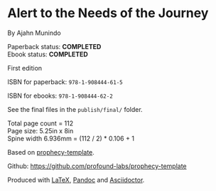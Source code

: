 Alert to the Needs of the Journey
==============

By Ajahn Munindo

Paperback status: **COMPLETED**  
Ebook status: **COMPLETED**

First edition

ISBN for paperback: `978-1-908444-61-5`

ISBN for ebooks: `978-1-908444-62-2`

See the final files in the `publish/final/` folder.

Total page count = 112  
Page size: 5.25in x 8in  
Spine width 6.936mm = (112 / 2) * 0.106 + 1

Based on [prophecy-template].

Github: <https://github.com/profound-labs/prophecy-template>

Produced with [LaTeX], [Pandoc] and [Asciidoctor].

[prophecy-template]: https://github.com/profound-labs/prophecy-template

[LaTeX]: http://latex-project.org/

[Pandoc]: http://pandoc.org/

[Asciidoctor]: http://asciidoctor.org/

